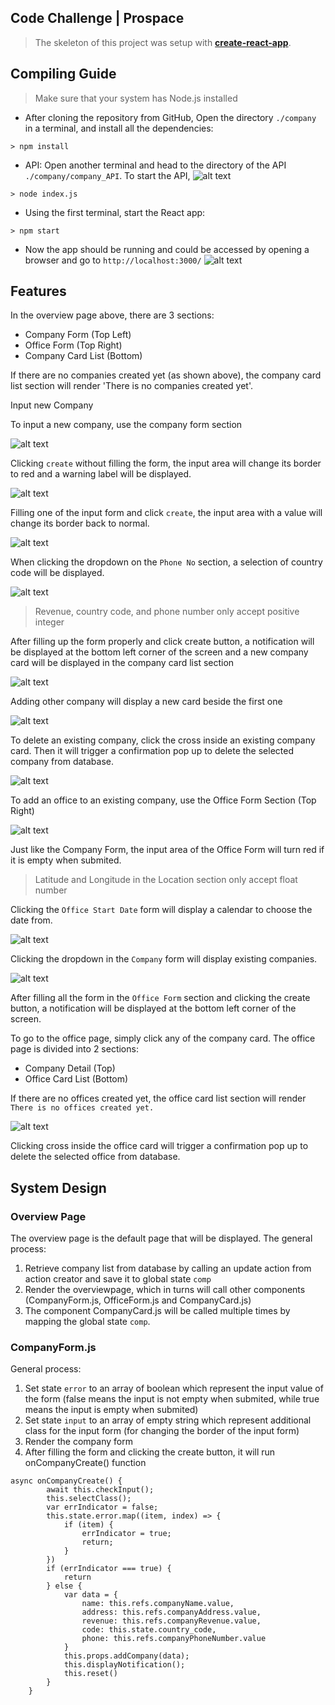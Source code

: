 ## Code Challenge | Prospace
>The skeleton of this project was setup with **[create-react-app](https://github.com/facebook/create-react-app)**.
## Compiling Guide
>Make sure that your system has Node.js installed

* After cloning the repository from GitHub, Open the directory `./company` in a terminal, and install all the dependencies:
 ```
 > npm install
 ```
 * API: Open another terminal and head to the directory of the API `./company/company_API`. To start the API, 
 ![alt text](https://github.com/vheres/Company/blob/master/images/node.png)
 ```
 > node index.js
 ```
* Using the first terminal, start the React app:
```
> npm start
```
* Now the app should be running and could be accessed by opening a browser and go to `http://localhost:3000/`
![alt text](https://github.com/vheres/Company/blob/master/images/overviewpage.png)
## Features
In the overview page above, there are 3 sections:
* Company Form (Top Left)
* Office Form (Top Right)
* Company Card List (Bottom)

If there are no companies created yet (as shown above), the company card list section will render 'There is no companies created yet'.

Input new Company

To input a new company, use the company form section

![alt text](https://github.com/vheres/Company/blob/master/images/companyform.png)

Clicking `create` without filling the form, the input area will change its border to red and a warning label will be displayed.

![alt text](https://github.com/vheres/Company/blob/master/images/emptyinput.png)

Filling one of the input form and click `create`, the input area with a value will change its border back to normal.

![alt text](https://github.com/vheres/Company/blob/master/images/input1.png)

When clicking the dropdown on the `Phone No` section, a selection of country code will be displayed.

![alt text](https://github.com/vheres/Company/blob/master/images/countrycode.png)

> Revenue, country code, and phone number only accept positive integer

After filling up the form properly and click create button, a notification will be displayed at the bottom left corner of the screen and a new company card will be displayed in the company card list section

![alt text](https://github.com/vheres/Company/blob/master/images/insertcompany.png)

Adding other company will display a new card beside the first one

![alt text](https://github.com/vheres/Company/blob/master/images/insertcompany2.png)

To delete an existing company, click the cross inside an existing company card. Then it will trigger a confirmation pop up to delete the selected company from database.

![alt text](https://github.com/vheres/Company/blob/master/images/deletecompany.png)

To add an office to an existing company, use the Office Form Section (Top Right)

![alt text](https://github.com/vheres/Company/blob/master/images/officeform.png)

Just like the Company Form, the input area of the Office Form will turn red if it is empty when submited.

> Latitude and Longitude in the Location section only accept float number

Clicking the `Office Start Date` form will display a calendar to choose the date from.

![alt text](https://github.com/vheres/Company/blob/master/images/datedropdown.png)

Clicking the dropdown in the `Company` form will display existing companies.

![alt text](https://github.com/vheres/Company/blob/master/images/companydropdown.png)

After filling all the form in the `Office Form` section and clicking the create button, a notification will be displayed at the bottom left corner of the screen.

To go to the office page, simply click any of the company card. The office page is divided into 2 sections: 
* Company Detail (Top)
* Office Card List (Bottom)

If there are no offices created yet, the office card list section will render `There is no offices created yet.`

![alt text](https://github.com/vheres/Company/blob/master/images/emptyoffice.png)

Clicking cross inside the office card will trigger a confirmation pop up to delete the selected office from database.

## System Design

### Overview Page

The overview page is the default page that will be displayed. The general process:
1. Retrieve company list from database by calling an update action from action creator and save it to global state `comp`
2. Render the overviewpage, which in turns will call other components (CompanyForm.js, OfficeForm.js and CompanyCard.js)
3. The component CompanyCard.js will be called multiple times by mapping the global state `comp`.

### CompanyForm.js

General process:
1. Set state `error` to an array of boolean which represent the input value of the form (false means the input is not empty when submited, while true means the input is empty when submited)
2. Set state `input` to an array of empty string which represent additional class for the input form (for changing the border of the input form)
3. Render the company form
4. After filling the form and clicking the create button, it will run onCompanyCreate() function
```
async onCompanyCreate() {
        await this.checkInput();
        this.selectClass();
        var errIndicator = false;
        this.state.error.map((item, index) => {
            if (item) {
                errIndicator = true;
                return;
            }
        })
        if (errIndicator === true) {
            return
        } else {
            var data = {
                name: this.refs.companyName.value,
                address: this.refs.companyAddress.value,
                revenue: this.refs.companyRevenue.value,
                code: this.state.country_code,
                phone: this.refs.companyPhoneNumber.value
            }
            this.props.addCompany(data);
            this.displayNotification();
            this.reset()
        }   
    }
```


